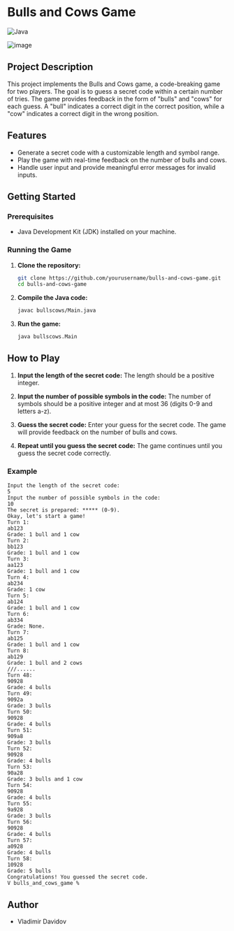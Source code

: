 # Bulls and Cows Game

![Java](https://img.shields.io/badge/Java-ED8B00?style=for-the-badge&logo=java&logoColor=white)

![image](https://github.com/user-attachments/assets/5493bc31-9bf4-4ed1-a5b4-fa5e540838f4)


## Project Description

This project implements the Bulls and Cows game, a code-breaking game for two players. The goal is to guess a secret code within a certain number of tries. The game provides feedback in the form of "bulls" and "cows" for each guess. A "bull" indicates a correct digit in the correct position, while a "cow" indicates a correct digit in the wrong position.

## Features

- Generate a secret code with a customizable length and symbol range.
- Play the game with real-time feedback on the number of bulls and cows.
- Handle user input and provide meaningful error messages for invalid inputs.

## Getting Started

### Prerequisites

- Java Development Kit (JDK) installed on your machine.

### Running the Game

1. **Clone the repository:**
   ```bash
   git clone https://github.com/yourusername/bulls-and-cows-game.git
   cd bulls-and-cows-game
   ```

2. **Compile the Java code:**
   ```bash
   javac bullscows/Main.java
   ```

3. **Run the game:**
   ```bash
   java bullscows.Main
   ```

## How to Play

1. **Input the length of the secret code:**
   The length should be a positive integer.

2. **Input the number of possible symbols in the code:**
   The number of symbols should be a positive integer and at most 36 (digits 0-9 and letters a-z).

3. **Guess the secret code:**
   Enter your guess for the secret code. The game will provide feedback on the number of bulls and cows.

4. **Repeat until you guess the secret code:**
   The game continues until you guess the secret code correctly.

### Example

```plaintext
Input the length of the secret code:
5
Input the number of possible symbols in the code:
10
The secret is prepared: ***** (0-9).
Okay, let's start a game!
Turn 1:
ab123
Grade: 1 bull and 1 cow
Turn 2:
bb123
Grade: 1 bull and 1 cow
Turn 3:
aa123
Grade: 1 bull and 1 cow
Turn 4:
ab234
Grade: 1 cow
Turn 5:
ab124
Grade: 1 bull and 1 cow
Turn 6:
ab334
Grade: None.
Turn 7:
ab125   
Grade: 1 bull and 1 cow
Turn 8:
ab129
Grade: 1 bull and 2 cows
///......
Turn 48:
90928
Grade: 4 bulls
Turn 49:
9092a
Grade: 3 bulls
Turn 50:
90928
Grade: 4 bulls
Turn 51:
909a8
Grade: 3 bulls
Turn 52:
90928
Grade: 4 bulls
Turn 53:
90a28
Grade: 3 bulls and 1 cow
Turn 54:
90928
Grade: 4 bulls
Turn 55:
9a928
Grade: 3 bulls
Turn 56:
90928
Grade: 4 bulls
Turn 57:
a0928
Grade: 4 bulls
Turn 58:
10928
Grade: 5 bulls
Congratulations! You guessed the secret code.
V bulls_and_cows_game %
```

## Author

- Vladimir Davidov

